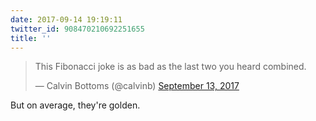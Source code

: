 ```yaml
---
date: 2017-09-14 19:19:11
twitter_id: 908470210692251655
title: ''
---
```


<blockquote class="twitter-tweet"><p lang="en" dir="ltr">This Fibonacci joke is as bad as the last two you heard combined.</p>&mdash; Calvin Bottoms (@calvinb) <a href="https://twitter.com/calvinb/status/907794337492332544?ref_src=twsrc%5Etfw">September 13, 2017</a></blockquote>
<script async src="https://platform.twitter.com/widgets.js" charset="utf-8"></script>

But on average, they're golden.
